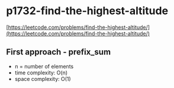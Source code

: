 # p1732-find-the-highest-altitude
[https://leetcode.com/problems/find-the-highest-altitude/](https://leetcode.com/problems/find-the-highest-altitude/)

## First approach - prefix_sum

- n = number of elements
- time complexity: O(n)
- space complexity: O(1)
